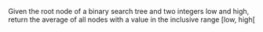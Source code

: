 Given the root node of a binary search tree and two integers low and high, return the average of all nodes with a value in the inclusive range [low, high[
